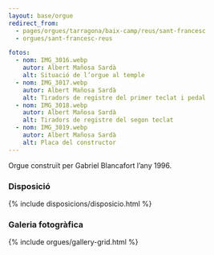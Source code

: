 ```yaml
---
layout: base/orgue
redirect_from:
  - pages/orgues/tarragona/baix-camp/reus/sant-francesc
  - orgues/sant-francesc-reus

fotos:
  - nom: IMG_3016.webp
    autor: Albert Mañosa Sardà
    alt: Situació de l’orgue al temple
  - nom: IMG_3017.webp
    autor: Albert Mañosa Sardà
    alt: Tiradors de registre del primer teclat i pedal
  - nom: IMG_3018.webp
    autor: Albert Mañosa Sardà
    alt: Tiradors de registre del segon teclat
  - nom: IMG_3019.webp
    autor: Albert Mañosa Sardà
    alt: Placa del constructor
---
```


Orgue construït per Gabriel Blancafort l’any 1996.

[^1]: {% include functions/cite-book.html noms="Anglès, F. i Vergés, J"
titol="Orgues del Camp de Tarragona i les Terres de l'Ebre."
any="2013" pagines="pp. 209" ciutat="Tarragona" editorial="Diputació de Tarragona" %}

### Disposició

{% include disposicions/disposicio.html %}

### Galeria fotogràfica

{% include orgues/gallery-grid.html %}
